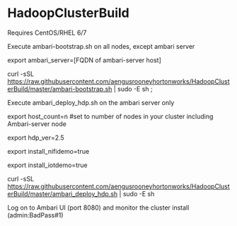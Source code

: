 # HadoopClusterBuild

Requires CentOS/RHEL 6/7  

Execute ambari-bootstrap.sh on all nodes, except ambari server 

export ambari_server=[FQDN of ambari-server host]  

curl -sSL https://raw.githubusercontent.com/aengusrooneyhortonworks/HadoopClusterBuild/master/ambari-bootstrap.sh | sudo -E sh ; 

Execute ambari_deploy_hdp.sh on the ambari server only 

export host_count=n #set to number of nodes in your cluster including Ambari-server node 

export hdp_ver=2.5 

export install_nifidemo=true 

export install_iotdemo=true 

curl -sSL https://raw.githubusercontent.com/aengusrooneyhortonworks/HadoopClusterBuild/master/ambari_deploy_hdp.sh | sudo -E sh 

Log on to Ambari UI (port 8080) and monitor the cluster install (admin:BadPass#1) 
